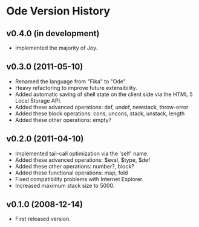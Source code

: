 Ode Version History
===================

v0.4.0 (in development)
-----------------------

* Implemented the majority of Joy.

v0.3.0 (2011-05-10)
-------------------

* Renamed the language from "Fika" to "Ode".
* Heavy refactoring to improve future extensibility.
* Added automatic saving of shell state on the client side via the HTML 5 Local Storage API.
* Added these advanced operations: def, undef, newstack, throw-error
* Added these block operations: cons, uncons, stack, unstack, length
* Added these other operations: empty?

v0.2.0 (2011-04-10)
-------------------

* Implemented tail-call optimization via the 'self' name.
* Added these advanced operations: $eval, $type, $def
* Added these other operations: number?, block?
* Added these functional operations: map, fold
* Fixed compatibility problems with Internet Explorer.
* Increased maximum stack size to 5000.

v0.1.0 (2008-12-14)
-------------------

* First released version.